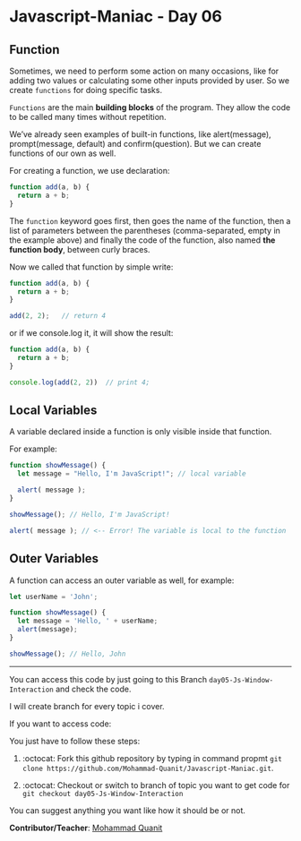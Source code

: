 # Javascript-Maniac - Day 06
## Function
Sometimes, we need to perform some action on many occasions, like for adding two values or calculating some other inputs provided by user. So we create `functions` for doing specific tasks.

`Functions` are the main <b>building blocks</b> of the program. They allow the code to be called many times without repetition.

We’ve already seen examples of built-in functions, like alert(message), prompt(message, default) and confirm(question). But we can create functions of our own as well.

For creating a function, we use declaration:

```javascript
function add(a, b) {
  return a + b;
}
```

The `function` keyword goes first, then goes the name of the function, then a list of parameters between the parentheses (comma-separated, empty in the example above) and finally the code of the function, also named <b>the function body</b>, between curly braces.

Now we called that function by simple write:

```javascript
function add(a, b) {
  return a + b;
}

add(2, 2);   // return 4
```

or if we console.log it, it will show the result:
```javascript
function add(a, b) {
  return a + b;
}

console.log(add(2, 2))  // print 4;
```

## Local Variables

A variable declared inside a function is only visible inside that function.

For example:

```javascript
function showMessage() {
  let message = "Hello, I'm JavaScript!"; // local variable

  alert( message );
}

showMessage(); // Hello, I'm JavaScript!

alert( message ); // <-- Error! The variable is local to the function
```

## Outer Variables

A function can access an outer variable as well, for example:

```javascript
let userName = 'John';

function showMessage() {
  let message = 'Hello, ' + userName;
  alert(message);
}

showMessage(); // Hello, John
```



<hr />

You can access this code by just going to this Branch `day05-Js-Window-Interaction` and check the code.


I will create branch for every topic i cover.

If you want to access code:

You just have to follow these steps:

1) :octocat: Fork this github repository by typing in command propmt `git clone https://github.com/Mohammad-Quanit/Javascript-Maniac.git`.

2) :octocat: Checkout or switch to branch of topic you want to get code for `git checkout day05-Js-Window-Interaction`

You can suggest anything you want like how it should be or not. 

<b>Contributor/Teacher</b>: [Mohammad Quanit](https://mohammad-quanit.github.io/)

